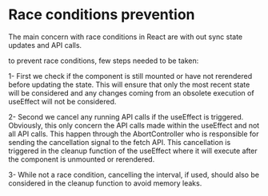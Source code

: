 # Race conditions prevention

The main concern with race conditions in React are with out sync state updates and API calls.

to prevent race conditions, few steps needed to be taken:

1- First we check if the component is still mounted or have not rerendered before updating the state. This will ensure that only the most recent state will be considered and any changes coming from an obsolete execution of useEffect will not be considered.

2- Second we cancel any running API calls if the useEffect is triggered. Obviously, this only concern the API calls made within the useEffect and not all API calls. This happen through the AbortController who is responsible for sending the cancellation signal to the fetch API. This cancellation is triggered in the cleanup function of the useEffect where it will execute after the component is unmounted or rerendered.

3- While not a race condition, cancelling the interval, if used, should also be considered in the cleanup function to avoid memory leaks.
